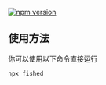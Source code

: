 [![npm version](https://badge.fury.io/js/fished.svg)](https://www.npmjs.com/package/fished)

## 使用方法

你可以使用以下命令直接运行
```sh
npx fished
```

